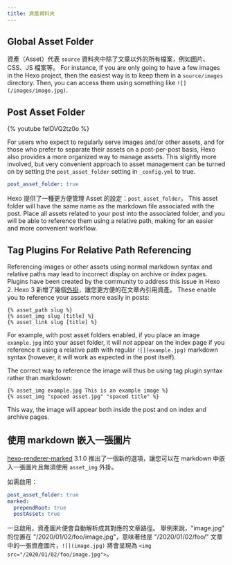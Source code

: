 ```yaml
---
title: 資產資料夾
---
```


## Global Asset Folder

資產（Asset）代表 `source` 資料夾中除了文章以外的所有檔案，例如圖片、CSS、JS 檔案等。 For instance, If you are only going to have a few images in the Hexo project, then the easiest way is to keep them in a `source/images` directory. Then, you can access them using something like `![](/images/image.jpg)`.

## Post Asset Folder

{% youtube feIDVQ2tz0o %}

For users who expect to regularly serve images and/or other assets, and for those who prefer to separate their assets on a post-per-post basis, Hexo also provides a more organized way to manage assets. This slightly more involved, but very convenient approach to asset management can be turned on by setting the `post_asset_folder` setting in `_config.yml` to true.

```yaml _config.yml
post_asset_folder: true
```

Hexo 提供了一種更方便管理 Asset 的設定：`post_asset_folder`。 This asset folder will have the same name as the markdown file associated with the post. Place all assets related to your post into the associated folder, and you will be able to reference them using a relative path, making for an easier and more convenient workflow.

## Tag Plugins For Relative Path Referencing

Referencing images or other assets using normal markdown syntax and relative paths may lead to incorrect display on archive or index pages. Plugins have been created by the community to address this issue in Hexo 2. Hexo 3 新增了幾個[外掛](/docs/tag-plugins#Include-Assets)，讓您更方便的在文章內引用資產。 These enable you to reference your assets more easily in posts:

```
{% asset_path slug %}
{% asset_img slug [title] %}
{% asset_link slug [title] %}
```

For example, with post asset folders enabled, if you place an image `example.jpg` into your asset folder, it will _not_ appear on the index page if you reference it using a relative path with regular `![](example.jpg)` markdown syntax (however, it will work as expected in the post itself).

The correct way to reference the image will thus be using tag plugin syntax rather than markdown:

```
{% asset_img example.jpg This is an example image %}
{% asset_img "spaced asset.jpg" "spaced title" %}
```

This way, the image will appear both inside the post and on index and archive pages.

## 使用 markdown 嵌入一張圖片

[hexo-renderer-marked](https://github.com/hexojs/hexo-renderer-marked) 3.1.0 推出了一個新的選項，讓您可以在 markdown 中嵌入一張圖片且無須使用 `asset_img` 外掛。

如需啟用：

```yml _config.yml
post_asset_folder: true
marked:
  prependRoot: true
  postAsset: true
```

一旦啟用，資產圖片便會自動解析成其對應的文章路徑。 舉例來說，"image.jpg" 的位置在 "/2020/01/02/foo/image.jpg"，意味著他是 "/2020/01/02/foo/" 文章中的一張資產圖片，`![](image.jpg)` 將會呈現為 `<img src="/2020/01/02/foo/image.jpg">`。
